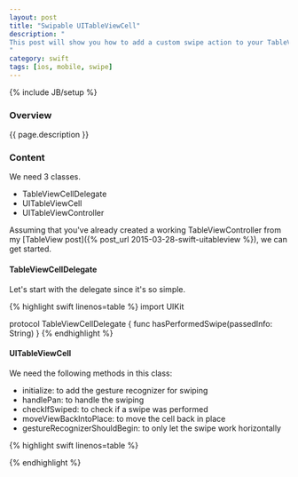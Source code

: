 ```yaml
---
layout: post
title: "Swipable UITableViewCell"
description: "
This post will show you how to add a custom swipe action to your TableViewCells. I was trying out [Ray's guide to swipable cells](https://www.raywenderlich.com/77974/making-a-gesture-driven-to-do-list-app-like-clear-in-swift-part-1) and wanted to make a post that about the least amount of code needed to make a swipable cell.
"
category: swift
tags: [ios, mobile, swipe]
---
```

{% include JB/setup %}

<!-- Overview -->
<h3>Overview</h3>

{{ page.description }}

<!-- Content -->
<h3>Content</h3>

We need 3 classes.

- TableViewCellDelegate
- UITableViewCell
- UITableViewController

Assuming that you've already created a working TableViewController from my [TableView post]({% post_url 2015-03-28-swift-uitableview %}), we can get started.



<!-- TableViewCellDelegate -->
<h4>TableViewCellDelegate</h4>

Let's start with the delegate since it's so simple.

<!-- Code _______________________________________-->
{% highlight swift linenos=table %}
import UIKit

protocol TableViewCellDelegate {
    func hasPerformedSwipe(passedInfo: String)
}
{% endhighlight %}
<!-- /Code ^^^^^^^^^^^^^^^^^^^^^^^^^^^^^^^^^^^^^^-->



<!-- UITableViewCell -->
<h4>UITableViewCell</h4>

We need the following methods in this class:
- initialize: to add the gesture recognizer for swiping
- handlePan: to handle the swiping
- checkIfSwiped: to check if a swipe was performed
- moveViewBackIntoPlace: to move the cell back in place
- gestureRecognizerShouldBegin: to only let the swipe work horizontally

<!-- Code _______________________________________-->
{% highlight swift linenos=table %}

{% endhighlight %}
<!-- /Code ^^^^^^^^^^^^^^^^^^^^^^^^^^^^^^^^^^^^^^-->